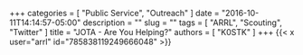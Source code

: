 +++
categories = [ "Public Service", "Outreach" ]
date = "2016-10-11T14:14:57-05:00"
description = ""
slug = ""
tags = [ "ARRL", "Scouting", "Twitter" ]
title = "JOTA - Are You Helping?"
authors = [ "K0STK" ]
+++
{{< x user="arrl" id="785838119249666048" >}}
<!--more-->

